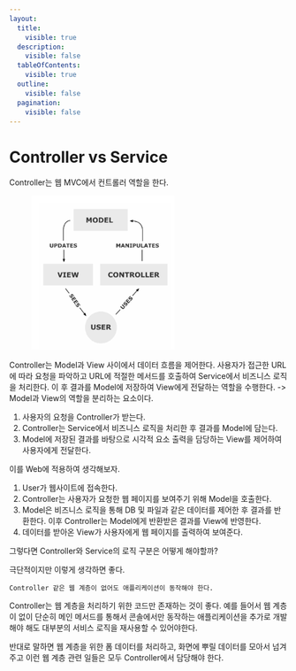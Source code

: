 ```yaml
---
layout:
  title:
    visible: true
  description:
    visible: false
  tableOfContents:
    visible: true
  outline:
    visible: false
  pagination:
    visible: false
---
```


# Controller vs Service

Controller는 웹 MVC에서 컨트롤러 역할을 한다.

<figure><img src="../../.gitbook/assets/image (3).png" alt=""><figcaption></figcaption></figure>

Controller는 Model과 View 사이에서 데이터 흐름을 제어한다. 사용자가 접근한 URL에 따라 요청을 파악하고 URL에 적절한 메서드를 호출하여 Service에서 비즈니스 로직을 처리한다. 이 후 결과를 Model에 저장하여 View에게 전달하는 역할을 수행한다. -> Model과 View의 역할을 분리하는 요소이다.

1. 사용자의 요청을 Controller가 받는다.
2. Controller는 Service에서 비즈니스 로직을 처리한 후 결과를 Model에 담는다.
3. Model에 저장된 결과를 바탕으로 시각적 요소 출력을 담당하는 View를 제어하여 사용자에게 전달한다.

이를 Web에 적용하여 생각해보자.

1. User가 웹사이트에 접속한다.
2. Controller는 사용자가 요청한 웹 페이지를 보여주기 위해 Model을 호출한다.
3. Model은 비즈니스 로직을 통해 DB 및 파일과 같은 데이터를 제어한 후 결과를 반환한다. 이후 Controller는 Model에게 반환받은 결과를 View에 반영한다.
4. 데이터를 받아온 View가 사용자에게 웹 페이지를 출력하여 보여준다.

그렇다면 Controller와 Service의 로직 구분은 어떻게 해야할까?

극단적이지만 이렇게 생각하면 좋다.

`Controller 같은 웹 계층이 없어도 애플리케이션이 동작해야 한다.`

Controller는 웹 계층을 처리하기 위한 코드만 존재하는 것이 좋다. 예를 들어서 웹 계층이 없이 단순히 메인 메서드를 통해서 콘솔에서만 동작하는 애플리케이션을 추가로 개발해야 해도 대부분의 서비스 로직을 재사용할 수 있어야한다.

반대로 말하면 웹 계층을 위한 폼 데이터를 처리하고, 화면에 뿌릴 데이터를 모아서 넘겨주고 이런 웹 계층 관련 일들은 모두 Controller에서 담당해야 한다.
